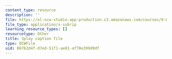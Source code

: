 ```yaml
---
content_type: resource
description: ''
file: https://ol-ocw-studio-app-production.s3.amazonaws.com/courses/9-04-sensory-systems-fall-2013/86762d4fd7ed51f1ae81af78e399d9df_Z937cqa--P8.vtt
file_type: application/x-subrip
learning_resource_types: []
resourcetype: Other
title: 3play caption file
type: OCWFile
uid: 86762d4f-d7ed-51f1-ae81-af78e399d9df
---
```

